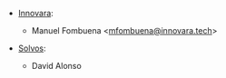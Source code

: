 - [Innovara](https://innovara.tech):
  - Manuel Fombuena \<mfombuena@innovara.tech\>

- [Solvos](https://www.solvos.es):
   - David Alonso